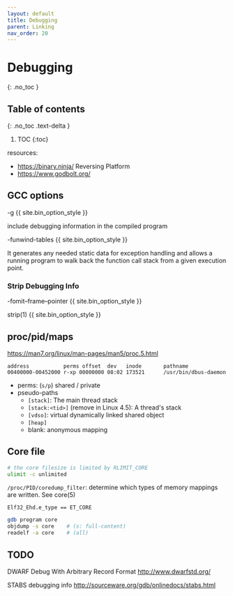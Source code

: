 ```yaml
---
layout: default
title: Debugging
parent: Linking
nav_order: 20
---
```


# Debugging
{: .no_toc }

## Table of contents
{: .no_toc .text-delta }

1. TOC
{:toc}

resources:

- https://binary.ninja/ Reversing Platform
- https://www.godbolt.org/

## GCC options

-g
{{ site.bin_option_style }}

include debugging information in the compiled program

-funwind-tables
{{ site.bin_option_style }}

It generates any needed static data for exception handling and allows a running program to walk back the function call stack from a given execution point.

### Strip Debugging Info

-fomit–frame–pointer
{{ site.bin_option_style }}

strip(1)
{{ site.bin_option_style }}

## proc/pid/maps

https://man7.org/linux/man-pages/man5/proc.5.html

```
address           perms offset  dev   inode       pathname
00400000-00452000 r-xp 00000000 08:02 173521      /usr/bin/dbus-daemon
```

- perms: (`s/p`) shared / private
- pseudo-paths
  - `[stack]`: The main thread stack
  - `[stack:<tid>]` (remove in Linux 4.5): A thread's stack
  - `[vdso]`: virtual dynamically linked shared object
  - `[heap]`
  - blank: anonymous mapping

## Core file

```bash
# the core filesize is limited by RLIMIT_CORE
ulimit -c unlimited
```

`/proc/PID/coredump_filter`: determine which types of memory mappings are written. See core(5)

`Elf32_Ehd.e_type == ET_CORE`

```bash
gdb program core
objdump -s core    # (s: full-content)
readelf -a core    # (all)
```

## TODO

DWARF
Debug With Arbitrary Record Format 
http://www.dwarfstd.org/

STABS debugging info
http://sourceware.org/gdb/onlinedocs/stabs.html

